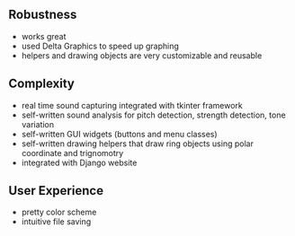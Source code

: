 
## Robustness
* works great
* used Delta Graphics to speed up graphing
* helpers and drawing objects are very customizable and reusable

## Complexity
* real time sound capturing integrated with tkinter framework
* self-written sound analysis for pitch detection, strength detection, tone variation
* self-written GUI widgets (buttons and menu classes)
* self-written drawing helpers that draw ring objects using polar coordinate and trignomotry
* integrated with Django website

## User Experience
* pretty color scheme
* intuitive file saving
